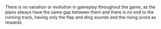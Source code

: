 There is no variation or evolution in gameplay throughout the game, as the pipes always have the same gap between them and there is no end to the running track, having only the flap and ding sounds and the rising score as rewards  